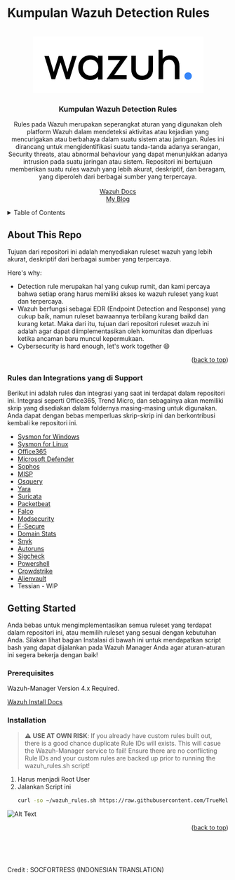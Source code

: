 

# Kumpulan Wazuh Detection Rules

<!-- PROJECT LOGO -->
<br />
<div align="center">
  <a href="https://github.com/TrueMelody/Kumpulan-Rules-Wazuh">
    <img src="images/wazuh_logo.png" alt="Logo">
  </a>

  <h3 align="center">Kumpulan Wazuh Detection Rules</h3>

  <p align="center">
    Rules pada Wazuh merupakan seperangkat aturan yang digunakan oleh platform Wazuh dalam mendeteksi aktivitas atau kejadian yang mencurigakan atau berbahaya dalam suatu sistem atau jaringan. Rules ini dirancang untuk mengidentifikasi suatu tanda-tanda adanya serangan, Security threats, atau abnormal behaviour yang dapat menunjukkan adanya intrusion pada suatu jaringan atau sistem. Repositori ini bertujuan memberikan suatu rules wazuh yang lebih akurat, deskriptif, dan beragam, yang diperoleh dari berbagai sumber yang terpercaya.
    <br />
    <br />
    <a href="https://documentation.wazuh.com/current/index.html">Wazuh Docs</a>
    <br>
    <a href="https://belvasgg.medium.com/">My Blog</a>
  </p>
</div>


<!-- TABLE OF CONTENTS -->
<details>
  <summary>Table of Contents</summary>
  <ol>
    <li>
      <a href="#about-this-repo">About This Repo</a>
      <ul>
        <li><a href="#supported-rules-and-integrations">Supported Rules and Integrations</a></li>
      </ul>
    </li>
    <li>
      <a href="#getting-started">Getting Started</a>
      <ul>
        <li><a href="#prerequisites">Prerequisites</a></li>
        <li><a href="#installation">Installation</a></li>
      </ul>
    </li>
    <li><a href="#contributing">Contributing</a></li>
    <li><a href="#contact">Contact</a></li>
    <li><a href="#acknowledgments">Acknowledgments</a></li>
  </ol>
</details>



<!-- ABOUT THE PROJECT -->
## About This Repo

Tujuan dari repositori ini adalah menyediakan ruleset wazuh yang lebih akurat, deskriptif dari berbagai sumber yang terpercaya.

Here's why:
* Detection rule merupakan hal yang cukup rumit, dan kami percaya bahwa setiap orang harus memiliki akses ke wazuh ruleset yang kuat dan terpercaya.
* Wazuh berfungsi sebagai EDR (Endpoint Detection and Response) yang cukup baik, namun ruleset bawaannya terbilang kurang baikd dan kurang ketat. Maka dari itu, tujuan dari repositori ruleset wazuh ini adalah agar dapat diimplementasikan oleh komunitas dan diperluas ketika ancaman baru muncul kepermukaan.
* Cybersecurity is hard enough, let's work together :smile:


<p align="right">(<a href="#readme-top">back to top</a>)</p>


### Rules dan Integrations yang di Support

Berikut ini adalah rules dan integrasi yang saat ini terdapat dalam repositori ini. Integrasi seperti Office365, Trend Micro, dan sebagainya akan memiliki skrip yang disediakan dalam foldernya masing-masing untuk digunakan. Anda dapat dengan bebas memperluas skrip-skrip ini dan berkontribusi kembali ke repositori ini.

* [Sysmon for Windows](https://github.com/TrueMelody/Kumpulan-Rules-Wazuh/tree/main/Windows_Sysmon)
* [Sysmon for Linux](https://github.com/TrueMelody/Kumpulan-Rules-Wazuh/tree/main/Sysmon%20Linux)
* [Office365](https://github.com/TrueMelody/Kumpulan-Rules-Wazuh/main/Office%20365)
* [Microsoft Defender](https://github.com/TrueMelody/Kumpulan-Rules-Wazuh/tree/main/Office%20Defender)
* [Sophos](https://github.com/TrueMelody/Kumpulan-Rules-Wazuh/tree/main/Sophos)
* [MISP](https://github.com/TrueMelody/Kumpulan-Rules-Wazuh/tree/main/MISP)
* [Osquery](https://github.com/TrueMelody/Kumpulan-Rules-Wazuh/tree/main/Osquery)
* [Yara](https://github.com/TrueMelody/Kumpulan-Rules-Wazuh/tree/main/Yara)
* [Suricata](https://github.com/TrueMelody/Kumpulan-Rules-Wazuh/tree/main/Suricata)
* [Packetbeat](https://github.com/TrueMelody/Kumpulan-Rules-Wazuh/tree/main/Packetbeat)
* [Falco](https://github.com/TrueMelody/Kumpulan-Rules-Wazuh/tree/main/Falco)
* [Modsecurity](https://github.com/TrueMelody/Kumpulan-Rules-Wazuh/tree/main/Modsecurity)
* [F-Secure](https://github.com/TrueMelody/Kumpulan-Rules-Wazuh/tree/main/F-Secure)
* [Domain Stats](https://github.com/TrueMelody/Kumpulan-Rules-Wazuh/tree/main/Domain%20Stats)
* [Snyk](https://github.com/TrueMelody/Kumpulan-Rules-Wazuh/tree/main/Snyk)
* [Autoruns](https://github.com/TrueMelody/Kumpulan-Rules-Wazuh/tree/main/Windows%20Autoruns)
* [Sigcheck](https://github.com/TrueMelody/Kumpulan-Rules-Wazuh/tree/main/Windows%20Sysinternals%20Sigcheck)
* [Powershell](https://github.com/TrueMelody/Kumpulan-Rules-Wazuh/tree/main/Windows%20Powershell)
* [Crowdstrike](https://github.com/TrueMelody/Kumpulan-Rules-Wazuh/tree/main/Crowdstrike)
* [Alienvault](https://github.com/TrueMelody/Kumpulan-Rules-Wazuh/tree/main/Domain%20Stats)
* Tessian - WIP

<!-- GETTING STARTED -->
## Getting Started

Anda bebas untuk mengimplementasikan semua ruleset yang terdapat dalam repositori ini, atau memilih ruleset yang sesuai dengan kebutuhan Anda. Silakan lihat bagian Instalasi di bawah ini untuk mendapatkan script bash yang dapat dijalankan pada Wazuh Manager Anda agar aturan-aturan ini segera bekerja dengan baik!

### Prerequisites

Wazuh-Manager Version 4.x Required.

[Wazuh Install Docs](https://documentation.wazuh.com/current/index.html)

### Installation

> :warning: **USE AT OWN RISK**: If you already have custom rules built out, there is a good chance duplicate Rule IDs will exists. This will casue the Wazuh-Manager service to fail! Ensure there are no conflicting Rule IDs and your custom rules are backed up prior to running the wazuh_rules.sh script!


1. Harus menjadi Root User
2. Jalankan Script ini 
   ```sh
   curl -so ~/wazuh_rules.sh https://raw.githubusercontent.com/TrueMelody/Kumpulan-Rules-Wazuh/main/wazuh_rules.sh && bash ~/wazuh_rules.sh
   ```

![Alt Text](https://github.com/socfortress/Wazuh-Rules/blob/main/images/run%20install.gif)

<p align="right">(<a href="#readme-top">back to top</a>)</p>
<br>
<br>
<br>
<p>Credit : SOCFORTRESS (INDONESIAN TRANSLATION)</p>

